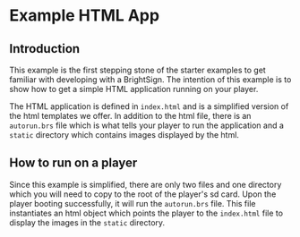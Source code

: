 # Example HTML App

## Introduction

This example is the first stepping stone of the starter examples to get familiar with developing with a BrightSign. The intention of this example is to show how to get a simple HTML application running on your player.

The HTML application is defined in `index.html` and is a simplified version of the html templates we offer. In addition to the html file, there is an `autorun.brs` file which is what tells your player to run the application and a `static` directory which contains images displayed by the html.

## How to run on a player

Since this example is simplified, there are only two files and one directory which you will need to copy to the root of the player's sd card. Upon the player booting successfully, it will run the `autorun.brs` file. This file instantiates an html object which points the player to the `index.html` file to display the images in the `static` directory.
